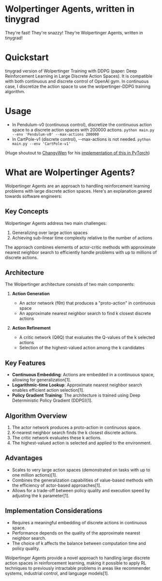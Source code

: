 # Wolpertinger Agents, written in tinygrad

They're fast! They're snazzy! They're Wolpertinger Agents, written in tinygrad!

# Quickstart
tinygrad version of Wolpertinger Training with DDPG (paper: Deep Reinforcement Learning in Large Discrete Action Spaces).
It is compatible with both continuous and discrete control of OpenAI gym.
In continuous case, I discretize the action space to use the wolpertinger-DDPG training algorithm.

# Usage

* In Pendulum-v0 (continuous control), discretize the continuous action space to a discrete action spaces with 200000 actions.
```python main.py --env 'Pendulum-v0' --max-actions 200000```
* In CartPole-v1 (discrete control), --max-actions is not needed.
```python main.py --env 'CartPole-v1'```

(Huge shoutout to [ChangyWen](https://github.com/ChangyWen) for his [implementation of this in PyTorch](https://github.com/ChangyWen/wolpertinger_ddpg/tree/master))

# What are Wolpertinger Agents?

Wolpertinger Agents are an approach to handling reinforcement learning problems with large discrete action spaces. Here's an explanation geared towards software engineers:

## Key Concepts

Wolpertinger Agents address two main challenges:

1. Generalizing over large action spaces
2. Achieving sub-linear time complexity relative to the number of actions

The approach combines elements of actor-critic methods with approximate nearest neighbor search to efficiently handle problems with up to millions of discrete actions.

## Architecture

The Wolpertinger architecture consists of two main components:

1. **Action Generation**
   - An actor network (fθπ) that produces a "proto-action" in continuous space
   - An approximate nearest neighbor search to find k closest discrete actions

2. **Action Refinement**
   - A critic network (QθQ) that evaluates the Q-values of the k selected actions
   - Selection of the highest-valued action among the k candidates

## Key Features

- **Continuous Embedding**: Actions are embedded in a continuous space, allowing for generalization[1].
- **Logarithmic-time Lookup**: Approximate nearest neighbor search enables efficient action selection[1].
- **Policy Gradient Training**: The architecture is trained using Deep Deterministic Policy Gradient (DDPG)[1].

## Algorithm Overview

1. The actor network produces a proto-action in continuous space.
2. K-nearest neighbor search finds the k closest discrete actions.
3. The critic network evaluates these k actions.
4. The highest-valued action is selected and applied to the environment.

## Advantages

- Scales to very large action spaces (demonstrated on tasks with up to one million actions)[1].
- Combines the generalization capabilities of value-based methods with the efficiency of actor-based approaches[1].
- Allows for a trade-off between policy quality and execution speed by adjusting the k parameter[1].

## Implementation Considerations

- Requires a meaningful embedding of discrete actions in continuous space.
- Performance depends on the quality of the approximate nearest neighbor search.
- The choice of k affects the balance between computation time and policy quality.

Wolpertinger Agents provide a novel approach to handling large discrete action spaces in reinforcement learning, making it possible to apply RL techniques to previously intractable problems in areas like recommender systems, industrial control, and language models[1].


